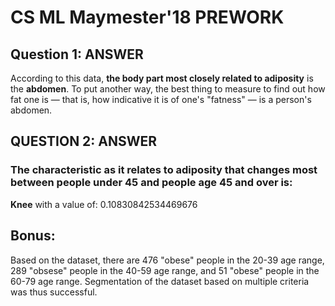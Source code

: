 # CS ML Maymester'18 PREWORK

## Question 1: ANSWER
According to this data, **the body part most closely related to adiposity** is the **abdomen**. To put another way, the best thing to measure to find out how fat one is — that is, how indicative it is of one's "fatness" — is a person's abdomen.

## QUESTION 2: ANSWER
### The characteristic as it relates to adiposity that changes most between people under 45 and people age 45 and over is:
**Knee** with a value of: 0.10830842534469676

## Bonus: 
Based on the dataset, there are 476 "obese" people in the 20-39 age range, 289 "obsese" people in the 40-59 age range, and 51 "obese" people in the 60-79 age range. Segmentation of the dataset based on multiple criteria was thus successful.
